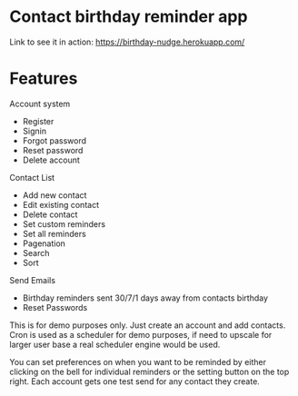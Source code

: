 # Contact birthday reminder app
Link to see it in action: https://birthday-nudge.herokuapp.com/

# Features
Account system 
 - Register
 - Signin
 - Forgot password
 - Reset password
 - Delete account

Contact List
 - Add new contact
 - Edit existing contact
 - Delete contact
 - Set custom reminders
 - Set all reminders
 - Pagenation
 - Search
 - Sort

Send Emails
 - Birthday reminders sent 30/7/1 days away from contacts birthday
 - Reset Passwords

This is for demo purposes only.
Just create an account and add contacts.
Cron is used as a scheduler for demo purposes, if need to upscale for larger user base a real scheduler engine would be used.

You can set preferences on when you want to be reminded by either clicking on the bell for individual reminders or the setting button on the top right.
Each account gets one test send for any contact they create. 
